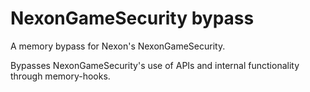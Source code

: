 # NexonGameSecurity bypass
A memory bypass for Nexon's NexonGameSecurity.

Bypasses NexonGameSecurity's use of APIs and internal functionality through memory-hooks.
